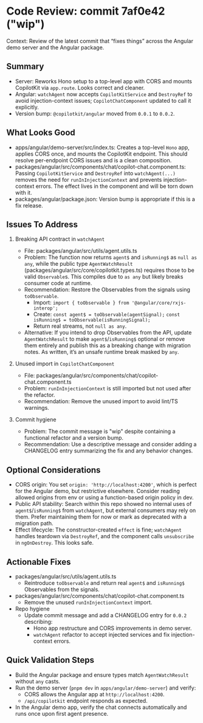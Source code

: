 # Code Review: commit 7af0e42 ("wip")

Context: Review of the latest commit that “fixes things” across the Angular demo server and the Angular package.

## Summary
- Server: Reworks Hono setup to a top-level app with CORS and mounts CopilotKit via `app.route`. Looks correct and cleaner.
- Angular: `watchAgent` now accepts `CopilotKitService` and `DestroyRef` to avoid injection-context issues; `CopilotChatComponent` updated to call it explicitly.
- Version bump: `@copilotkit/angular` moved from `0.0.1` to `0.0.2`.

## What Looks Good
- apps/angular/demo-server/src/index.ts: Creates a top-level `Hono` app, applies CORS once, and mounts the CopilotKit endpoint. This should resolve per-endpoint CORS issues and is a clean composition.
- packages/angular/src/components/chat/copilot-chat.component.ts: Passing `CopilotKitService` and `DestroyRef` into `watchAgent(...)` removes the need for `runInInjectionContext` and prevents injection-context errors. The effect lives in the component and will be torn down with it.
- packages/angular/package.json: Version bump is appropriate if this is a fix release.

## Issues To Address
1) Breaking API contract in `watchAgent`
   - File: packages/angular/src/utils/agent.utils.ts
   - Problem: The function now returns `agent$` and `isRunning$` as `null as any`, while the public type `AgentWatchResult` (packages/angular/src/core/copilotkit.types.ts) requires those to be valid `Observable`s. This compiles due to `as any` but likely breaks consumer code at runtime.
   - Recommendation: Restore the Observables from the signals using `toObservable`.
     - Import: `import { toObservable } from '@angular/core/rxjs-interop';`
     - Create: `const agent$ = toObservable(agentSignal);`
               `const isRunning$ = toObservable(isRunningSignal);`
     - Return real streams, not `null as any`.
   - Alternative: If you intend to drop Observables from the API, update `AgentWatchResult` to make `agent$`/`isRunning$` optional or remove them entirely and publish this as a breaking change with migration notes. As written, it’s an unsafe runtime break masked by `any`.

2) Unused import in `CopilotChatComponent`
   - File: packages/angular/src/components/chat/copilot-chat.component.ts
   - Problem: `runInInjectionContext` is still imported but not used after the refactor.
   - Recommendation: Remove the unused import to avoid lint/TS warnings.

3) Commit hygiene
   - Problem: The commit message is "wip" despite containing a functional refactor and a version bump.
   - Recommendation: Use a descriptive message and consider adding a CHANGELOG entry summarizing the fix and any behavior changes.

## Optional Considerations
- CORS origin: You set `origin: 'http://localhost:4200'`, which is perfect for the Angular demo, but restrictive elsewhere. Consider reading allowed origins from env or using a function-based origin policy in dev.
- Public API stability: Search within this repo showed no internal uses of `agent$`/`isRunning$` from `watchAgent`, but external consumers may rely on them. Prefer maintaining them for now or mark as deprecated with a migration path.
- Effect lifecycle: The constructor-created `effect` is fine; `watchAgent` handles teardown via `DestroyRef`, and the component calls `unsubscribe` in `ngOnDestroy`. This looks safe.

## Actionable Fixes
- packages/angular/src/utils/agent.utils.ts
  - Reintroduce `toObservable` and return real `agent$` and `isRunning$` Observables from the signals.
- packages/angular/src/components/chat/copilot-chat.component.ts
  - Remove the unused `runInInjectionContext` import.
- Repo hygiene
  - Update commit message and add a CHANGELOG entry for `0.0.2` describing:
    - Hono app restructure and CORS improvements in demo server.
    - `watchAgent` refactor to accept injected services and fix injection-context errors.

## Quick Validation Steps
- Build the Angular package and ensure types match `AgentWatchResult` without `any` casts.
- Run the demo server (`pnpm dev` in `apps/angular/demo-server`) and verify:
  - CORS allows the Angular app at `http://localhost:4200`.
  - `/api/copilotkit` endpoint responds as expected.
- In the Angular demo app, verify the chat connects automatically and runs once upon first agent presence.

